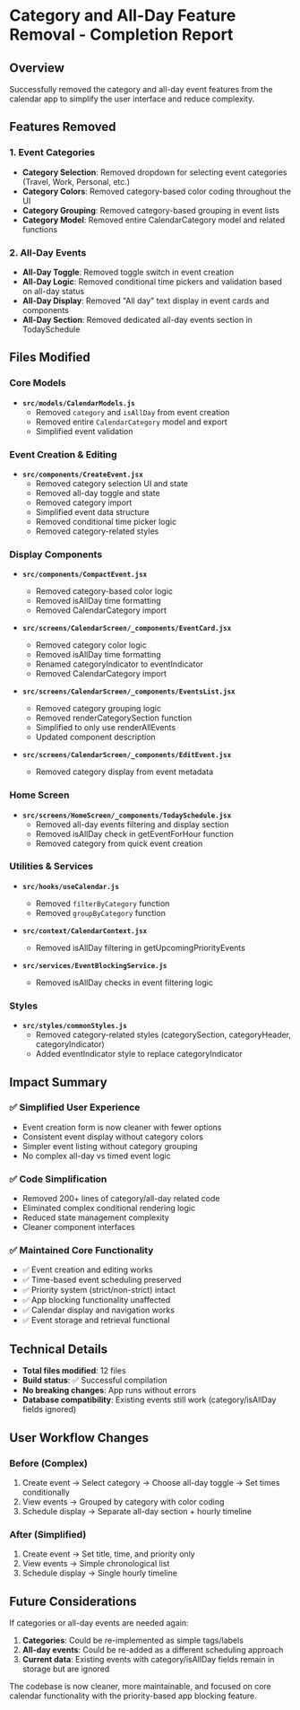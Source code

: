 # Category and All-Day Feature Removal - Completion Report

## Overview
Successfully removed the category and all-day event features from the calendar app to simplify the user interface and reduce complexity.

## Features Removed

### 1. Event Categories
- **Category Selection**: Removed dropdown for selecting event categories (Travel, Work, Personal, etc.)
- **Category Colors**: Removed category-based color coding throughout the UI
- **Category Grouping**: Removed category-based grouping in event lists
- **Category Model**: Removed entire CalendarCategory model and related functions

### 2. All-Day Events
- **All-Day Toggle**: Removed toggle switch in event creation
- **All-Day Logic**: Removed conditional time pickers and validation based on all-day status
- **All-Day Display**: Removed "All day" text display in event cards and components
- **All-Day Section**: Removed dedicated all-day events section in TodaySchedule

## Files Modified

### Core Models
- **`src/models/CalendarModels.js`**
  - Removed `category` and `isAllDay` from event creation
  - Removed entire `CalendarCategory` model and export
  - Simplified event validation

### Event Creation & Editing
- **`src/components/CreateEvent.jsx`**
  - Removed category selection UI and state
  - Removed all-day toggle and state
  - Removed category import
  - Simplified event data structure
  - Removed conditional time picker logic
  - Removed category-related styles

### Display Components
- **`src/components/CompactEvent.jsx`**
  - Removed category-based color logic
  - Removed isAllDay time formatting
  - Removed CalendarCategory import

- **`src/screens/CalendarScreen/_components/EventCard.jsx`**
  - Removed category color logic
  - Removed isAllDay time formatting  
  - Renamed categoryIndicator to eventIndicator
  - Removed CalendarCategory import

- **`src/screens/CalendarScreen/_components/EventsList.jsx`**
  - Removed category grouping logic
  - Removed renderCategorySection function
  - Simplified to only use renderAllEvents
  - Updated component description

- **`src/screens/CalendarScreen/_components/EditEvent.jsx`**
  - Removed category display from event metadata

### Home Screen
- **`src/screens/HomeScreen/_components/TodaySchedule.jsx`**
  - Removed all-day events filtering and display section
  - Removed isAllDay check in getEventForHour function
  - Removed category from quick event creation

### Utilities & Services
- **`src/hooks/useCalendar.js`**
  - Removed `filterByCategory` function
  - Removed `groupByCategory` function

- **`src/context/CalendarContext.jsx`**
  - Removed isAllDay filtering in getUpcomingPriorityEvents

- **`src/services/EventBlockingService.js`**
  - Removed isAllDay checks in event filtering logic

### Styles
- **`src/styles/commonStyles.js`**
  - Removed category-related styles (categorySection, categoryHeader, categoryIndicator)
  - Added eventIndicator style to replace categoryIndicator

## Impact Summary

### ✅ Simplified User Experience
- Event creation form is now cleaner with fewer options
- Consistent event display without category colors
- Simpler event listing without category grouping
- No complex all-day vs timed event logic

### ✅ Code Simplification
- Removed 200+ lines of category/all-day related code
- Eliminated complex conditional rendering logic
- Reduced state management complexity
- Cleaner component interfaces

### ✅ Maintained Core Functionality
- ✅ Event creation and editing works
- ✅ Time-based event scheduling preserved
- ✅ Priority system (strict/non-strict) intact
- ✅ App blocking functionality unaffected
- ✅ Calendar display and navigation works
- ✅ Event storage and retrieval functional

## Technical Details
- **Total files modified**: 12 files
- **Build status**: ✅ Successful compilation
- **No breaking changes**: App runs without errors
- **Database compatibility**: Existing events still work (category/isAllDay fields ignored)

## User Workflow Changes

### Before (Complex)
1. Create event → Select category → Choose all-day toggle → Set times conditionally
2. View events → Grouped by category with color coding
3. Schedule display → Separate all-day section + hourly timeline

### After (Simplified)
1. Create event → Set title, time, and priority only
2. View events → Simple chronological list
3. Schedule display → Single hourly timeline

## Future Considerations
If categories or all-day events are needed again:
1. **Categories**: Could be re-implemented as simple tags/labels
2. **All-day events**: Could be re-added as a different scheduling approach
3. **Current data**: Existing events with category/isAllDay fields remain in storage but are ignored

The codebase is now cleaner, more maintainable, and focused on core calendar functionality with the priority-based app blocking feature.

